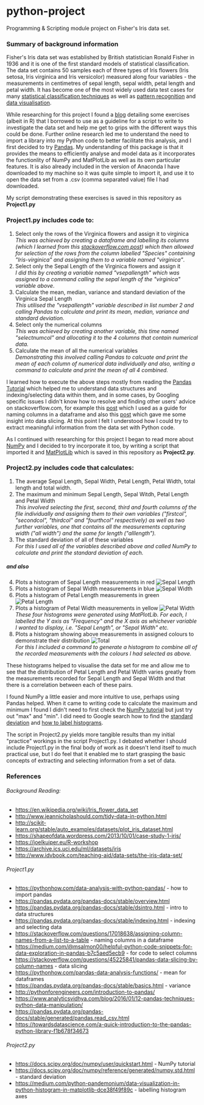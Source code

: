 # python-project
Programming &amp; Scripting module project on Fisher's Iris data set.

### Summary of background information
Fisher's Iris data set was established by British statistician Ronald Fisher in 1936 and it is one of the first standard models of statistical classification.  The data set contains 50 samples each of three types of Iris flowers (Iris setosa, Iris virginica and Iris versicolor) measured along four variables - the measurements in centimetres of sepal length, sepal width, petal length and petal width. It has become one of the most widely used data test cases for many [statistical classification techniques](https://en.wikipedia.org/wiki/Iris_flower_data_set) as well as [pattern recognition](https://archive.ics.uci.edu/ml/datasets/iris) and [data visualisation](http://www.idvbook.com/teaching-aid/data-sets/the-iris-data-set).

While researching for this project I found a [blog](https://joelkuiper.eu/R-workshop) detailing some exercises (albeit in R) that I borrowed to use as a guideline for a script to write to investigate the data set and help me get to grips with the different ways this could be done. Further online research led me to understand the need to import a library into my Python code to better facilitate this analysis, and I first decided to try [Pandas](https://pandas.pydata.org/pandas-docs/stable/).  My understanding of this package is that it provides the means to efficiently analyse and model data as it incorporates the functionlity of NumPy and MatPlotLib as well as its own particular features. It is also already included in the version of Anaconda I have downloaded to my machine so it was quite simple to import it, and use it to open the data set from a .csv (comma separated value) file I had downloaded. 

My script demonstrating these exercises is saved in this repository as **Project1.py** <br>

### Project1.py includes code to:
1.  Select only the rows of the Virginica flowers and assign it to virginica <br>
*This was achieved by creating a dataframe and labelling its columns (which I learned from this [stackoverflow.com post](https://stackoverflow.com/questions/17018638/assigning-column-names-from-a-list-to-a-table)) which then allowed for selection of the rows from the column labelled "Species" containing "Iris-virginica" and assigning them to a variable named "virginica"*.  
2.  Select only the Sepal Length of the Virginica flowers and assign it <br>
*I did this by creating a variable named "vsepallength" which was assigned to a command calling the sepal length of the "virginica" variable above*.
3.  Calculate the mean, median, variance and standard deviation of the Virginica Sepal Length <br>
*This utilised the "vsepallength" variable described in list number 2 and calling Pandas to calculate and print its mean, median, variance and standard deviation.*
4.  Select only the numerical columns <br>
*This was achieved by creating another variable, this time named "selectnumcol" and allocating it to the 4 columns that contain numerical data.*
5.  Calculate the mean of all the numerical variables <br>
*Demonstrating this involved calling Pandas to calcuate and print the mean of each column of numerical data individually and also, writing a command to calculate and print the mean of all 4 combined.* 

I learned how to execute the above steps mostly from reading the [Pandas Tutorial](https://pandas.pydata.org/pandas-docs/stable/tutorials.html) which helped me to understand data structures and indexing/selecting data within them, and in some cases, by Googling specific issues I didn't know how to resolve and finding other users' advice on stackoverflow.com, for example this [post](https://stackoverflow.com/questions/17018638/assigning-column-names-from-a-list-to-a-table) which I used as a guide for naming columns in a dataframe and also this [post](https://stackoverflow.com/questions/45225841/pandas-data-slicing-by-column-names) which gave me some insight into data slicing. At this point I felt I understood how I could try to extract meaningful information from the data set with Python code. 

As I continued with researching for this project I began to read more about [NumPy](http://www.numpy.org/) and I decided to try incorporate it too, by writing a script that imported it and [MatPlotLib](https://matplotlib.org/) which is saved in this repository as **Project2.py**.  

### Project2.py includes code that calculates:
1. The average Sepal Length, Sepal Width, Petal Length, Petal Width, total length and total width.
2. The maximum and minimum Sepal Length, Sepal Witdh, Petal Length and Petal Width <br>
*This involved selecting the first, second, third and fourth columns of the file individually and assigning them to their own variables ("firstcol", "secondcol", "thirdcol" and "fourthcol" respectively) as well as two further variables, one that contains all the measurements capturing width ("all width") and the same for length ("alllength").*
3. The standard deviation of all of these variables <br>
*For this I used all of the variables described above and called NumPy to calculate and print the standard deviation of each.*

##### and also
4. Plots a histogram of Sepal Length measurements in red ![Sepal Length](images/Figure1.png)
5. Plots a histogram of Sepal Width measurements in blue ![Sepal Width](images/Figure2.png)
6. Plots a histogram of Petal Length measurements in green ![Petal Length](images/Figure3.png)
7. Plots a histogram of Petal Width measurements in yellow ![Petal Width](images/Figure4.png) <br>
*These four histograms were generated using MatPlotLib. For each, I labelled the Y axis as "Frequency" and the X axis as whichever variable I wanted to display, i.e. "Sepal Length", or "Sepal Width" etc.*
8. Plots a histogram showing above measurements in assigned colours to demonstrate their distribution ![Total](images/Figure5.png) <br>
*For this I included a command to generate a histogram to combine all of the recorded measurements with the colours I had selected as above.* 

These histograms helped to visualise the data set for me and allow me to see that the distribution of Petal Length and Petal Width varies greatly from the measurements recorded for Sepal Length and Sepal Width and that there is a correlation between each of these pairs.

I found NumPy a little easier and more intuitive to use, perhaps using Pandas helped.  When it came to writing code to calculate the maximum and minimum I found I didn't need to first check the [NumPy tutorial](https://docs.scipy.org/doc/numpy/user/quickstart.html) but just try out "max" and "min". I did need to Google search how to find the [standard deviation](https://docs.scipy.org/doc/numpy/reference/generated/numpy.std.html) and [how to label histograms](https://medium.com/python-pandemonium/data-visualization-in-python-histogram-in-matplotlib-dce38f49f89c). 

The script in Project2.py yields more tangible results than my initial "practice" workings in the script Project1.py.  I debated whether I should include Project1.py in the final body of work as it doesn't lend itself to much practical use, but I do feel that it enabled me to start grasping the basic concepts of extracting and selecting information from a set of data. 


### References
###### Background Reading: 
* https://en.wikipedia.org/wiki/Iris_flower_data_set
* http://www.jeannicholashould.com/tidy-data-in-python.html 
* http://scikit-learn.org/stable/auto_examples/datasets/plot_iris_dataset.html
* https://shapeofdata.wordpress.com/2013/10/01/case-study-1-iris/ 
* https://joelkuiper.eu/R-workshop 
* https://archive.ics.uci.edu/ml/datasets/iris
* http://www.idvbook.com/teaching-aid/data-sets/the-iris-data-set/

###### Project1.py
* https://pythonhow.com/data-analysis-with-python-pandas/ - how to import pandas
* https://pandas.pydata.org/pandas-docs/stable/overview.html
* https://pandas.pydata.org/pandas-docs/stable/dsintro.html - intro to data structures
* https://pandas.pydata.org/pandas-docs/stable/indexing.html - indexing and selecting data
* https://stackoverflow.com/questions/17018638/assigning-column-names-from-a-list-to-a-table - naming columns in a dataframe
* https://medium.com/@msalmon00/helpful-python-code-snippets-for-data-exploration-in-pandas-b7c5aed5ecb9 - for code to select columns
* https://stackoverflow.com/questions/45225841/pandas-data-slicing-by-column-names - data slicing
* https://pythonhow.com/pandas-data-analysis-functions/ - mean for dataframes
* https://pandas.pydata.org/pandas-docs/stable/basics.html - variance
* http://pythonforengineers.com/introduction-to-pandas/
* https://www.analyticsvidhya.com/blog/2016/01/12-pandas-techniques-python-data-manipulation/
* https://pandas.pydata.org/pandas-docs/stable/generated/pandas.read_csv.html
* https://towardsdatascience.com/a-quick-introduction-to-the-pandas-python-library-f1b678f34673

###### Project2.py
* https://docs.scipy.org/doc/numpy/user/quickstart.html - NumPy tutorial
* https://docs.scipy.org/doc/numpy/reference/generated/numpy.std.html - standard deviation
* https://medium.com/python-pandemonium/data-visualization-in-python-histogram-in-matplotlib-dce38f49f89c - labelling histogram axes

